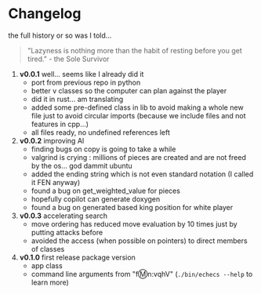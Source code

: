 # Changelog

<summary>the full history or so was I told...</summary>

> "Lazyness is nothing more than the habit of resting before you get tired." - the Sole Survivor

1.  **v0.0.1** well... seems like I already did it
    *   port from previous repo in python
    *   better v classes so the computer can plan against the player
    *   did it in rust... am translating
    *   added some pre-defined class in lib to avoid making a whole new file just to avoid circular imports (because we include files and not features in cpp...)
    *   all files ready, no undefined references left
2.  **v0.0.2** improving AI
    *   finding bugs on copy is going to take a while
    *   valgrind is crying : millions of pieces are created and are not freed by the os... god dammit ubuntu
    *   added the ending string which is not even standard notation (I called it FEN anyway)
    *   found a bug on get_weighted_value for pieces
    *   hopefully copilot can generate doxygen
    *   found a bug on generated based king position for white player
3.  **v0.0.3** accelerating search
    *   move ordering has reduced move evaluation by 10 times just by putting attacks before
    *   avoided the access (when possible on pointers) to direct members of classes
4.  **v0.1.0** first release package version
    *   app class
    *   command line arguments from "f:m:n:vqhV" (`./bin/echecs --help` to learn more)
